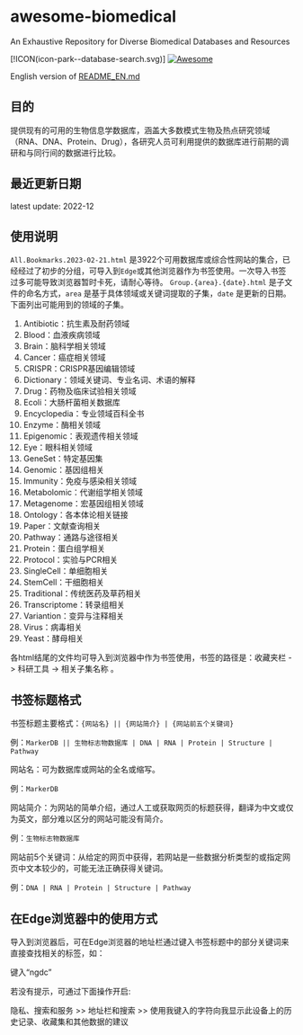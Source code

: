 # awesome-biomedical
An Exhaustive Repository for Diverse Biomedical Databases and Resources

[!ICON(icon-park--database-search.svg)] [![Awesome](https://awesome.re/badge.svg)](https://awesome.re)

English version of [README_EN.md](README_EN.md)

## 目的
提供现有的可用的生物信息学数据库，涵盖大多数模式生物及热点研究领域（RNA、DNA、Protein、Drug），各研究人员可利用提供的数据库进行前期的调研和与同行间的数据进行比较。

## 最近更新日期
latest update: 2022-12

## 使用说明
`All.Bookmarks.2023-02-21.html` 是3922个可用数据库或综合性网站的集合，已经经过了初步的分组，可导入到`Edge`或其他浏览器作为书签使用。一次导入书签过多可能导致浏览器暂时卡死，请耐心等待。
`Group.{area}.{date}.html` 是子文件的命名方式，`area` 是基于具体领域或关键词提取的子集，`date` 是更新的日期。下面列出可能用到的领域的子集。

1. Antibiotic：抗生素及耐药领域
2. Blood：血液疾病领域
3. Brain：脑科学相关领域
4. Cancer：癌症相关领域
5. CRISPR：CRISPR基因编辑领域
6. Dictionary：领域关键词、专业名词、术语的解释
7. Drug：药物及临床试验相关领域
8. Ecoli：大肠杆菌相关数据库
9. Encyclopedia：专业领域百科全书
10. Enzyme：酶相关领域
11. Epigenomic：表观遗传相关领域
12. Eye：眼科相关领域
13. GeneSet：特定基因集
14. Genomic：基因组相关
15. Immunity：免疫与感染相关领域
16. Metabolomic：代谢组学相关领域
17. Metagenome：宏基因组相关领域
18. Ontology：各本体论相关链接
19. Paper：文献查询相关
20. Pathway：通路与途径相关
21. Protein：蛋白组学相关
22. Protocol：实验与PCR相关
23. SingleCell：单细胞相关
24. StemCell：干细胞相关
25. Traditional：传统医药及草药相关
26. Transcriptome：转录组相关
27. Variantion：变异与注释相关
28. Virus：病毒相关
29. Yeast：酵母相关

各html结尾的文件均可导入到浏览器中作为书签使用，书签的路径是：收藏夹栏 -> 科研工具 -> 相关子集名称 。

## 书签标题格式

书签标题主要格式：`{网站名} || {网站简介} | {网站前五个关键词}`

例：`MarkerDB || 生物标志物数据库 | DNA | RNA | Protein | Structure | Pathway`

网站名：可为数据库或网站的全名或缩写。

例：`MarkerDB`

网站简介：为网站的简单介绍，通过人工或获取网页的标题获得，翻译为中文或仅为英文，部分难以区分的网站可能没有简介。

例：`生物标志物数据库`

网站前5个关键词：从给定的网页中获得，若网站是一些数据分析类型的或指定网页中文本较少的，可能无法正确获得关键词。

例：`DNA | RNA | Protein | Structure | Pathway`

## 在Edge浏览器中的使用方式

导入到浏览器后，可在Edge浏览器的地址栏通过键入书签标题中的部分关键词来直接查找相关的标签，如：

键入“ngdc”

若没有提示，可通过下面操作开启:

隐私、搜索和服务 >> 地址栏和搜索 >> 使用我键入的字符向我显示此设备上的历史记录、收藏集和其他数据的建议
